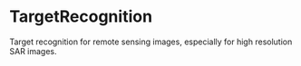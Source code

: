# TargetRecognition
Target recognition for remote sensing images, especially for high resolution SAR images.
